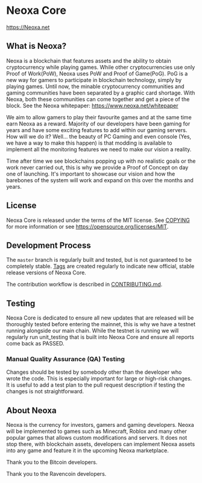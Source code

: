 Neoxa Core
==================================

https://Neoxa.net

What is Neoxa?
-----------------
Neoxa is a blockchain that features assets and the ability to obtain cryptocurrency while playing games. While other cryptocurrencies use only Proof of Work(PoW), Neoxa uses PoW and Proof of Game(PoG). PoG is a new way for gamers to participate in blockchain technology, simply by playing games. Until now, the minable cryptocurrency communities and gaming communities have been separated by a graphic card shortage. With Neoxa, both these communities can come together and get a piece of the block. See the Neoxa whitepaper: https://www.neoxa.net/whitepaper

We aim to allow gamers to play their favourite games and at the same time earn Neoxa as a reward. Majority of our developers have been gaming for years and have some exciting features to add within our gaming servers. How will we do it? Well... the beauty of PC Gaming and even console (Yes, we have a way to make this happen) is that modding is available to implement all the monitoring features we need to make our vision a reality.

Time after time we see blockchains popping up with no realistic goals or the work never carried out, this is why we provide a Proof of Concept on day one of launching. It's important to showcase our vision and how the barebones of the system will work and expand on this over the months and years.

License
-------

Neoxa Core is released under the terms of the MIT license. See [COPYING](COPYING) for more
information or see https://opensource.org/licenses/MIT.

Development Process
-------------------

The `master` branch is regularly built and tested, but is not guaranteed to be
completely stable. [Tags](https://github.com/NeoxaChain/Neoxa/tags) are created
regularly to indicate new official, stable release versions of Neoxa Core.

The contribution workflow is described in [CONTRIBUTING.md](CONTRIBUTING.md).

Testing
-------
Neoxa Core is dedicated to ensure all new updates that are released will be thoroughly tested before entering the mainnet, this is why we have a testnet running alongside our main chain. While the testnet is running we will regularly run unit_testing that is built into Neoxa Core and ensure all reports come back as PASSED.


### Manual Quality Assurance (QA) Testing

Changes should be tested by somebody other than the developer who wrote the
code. This is especially important for large or high-risk changes. It is useful
to add a test plan to the pull request description if testing the changes is
not straightforward.

About Neoxa
--------------

Neoxa is the currency for investors, gamers and gaming developers. 
Neoxa will be implemented to games such as Minecraft, Roblox and many other popular games that allows custom modifications and servers.
It does not stop there, with blockchain assets, developers can implement Neoxa assets into any game and feature it in the upcoming Neoxa marketplace.

Thank you to the Bitcoin developers.

Thank you to the Ravencoin developers.
